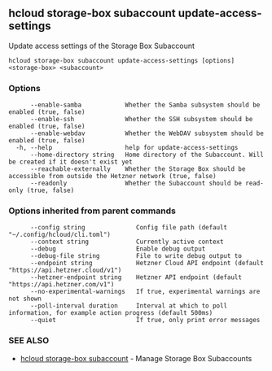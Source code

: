 ## hcloud storage-box subaccount update-access-settings

Update access settings of the Storage Box Subaccount

```
hcloud storage-box subaccount update-access-settings [options] <storage-box> <subaccount>
```

### Options

```
      --enable-samba            Whether the Samba subsystem should be enabled (true, false)
      --enable-ssh              Whether the SSH subsystem should be enabled (true, false)
      --enable-webdav           Whether the WebDAV subsystem should be enabled (true, false)
  -h, --help                    help for update-access-settings
      --home-directory string   Home directory of the Subaccount. Will be created if it doesn't exist yet
      --reachable-externally    Whether the Storage Box should be accessible from outside the Hetzner network (true, false)
      --readonly                Whether the Subaccount should be read-only (true, false)
```

### Options inherited from parent commands

```
      --config string              Config file path (default "~/.config/hcloud/cli.toml")
      --context string             Currently active context
      --debug                      Enable debug output
      --debug-file string          File to write debug output to
      --endpoint string            Hetzner Cloud API endpoint (default "https://api.hetzner.cloud/v1")
      --hetzner-endpoint string    Hetzner API endpoint (default "https://api.hetzner.com/v1")
      --no-experimental-warnings   If true, experimental warnings are not shown
      --poll-interval duration     Interval at which to poll information, for example action progress (default 500ms)
      --quiet                      If true, only print error messages
```

### SEE ALSO

* [hcloud storage-box subaccount](hcloud_storage-box_subaccount.md)	 - Manage Storage Box Subaccounts
